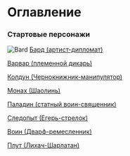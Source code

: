 # Оглавление
### Стартовые персонажи

![Bard](https://i.pinimg.com/originals/75/27/f0/7527f02ba9d796ac8c1b70d26bbb3aaa.jpg)
[Бард (артист-дипломат)](https://github.com/RomanDAnoshin/DnD/blob/main/%D0%A1%D1%82%D0%B0%D1%80%D1%82%D0%BE%D0%B2%D1%8B%D0%B5%20%D0%BF%D0%B5%D1%80%D1%81%D0%BE%D0%BD%D0%B0%D0%B6%D0%B8/%D0%91%D0%B0%D1%80%D0%B4%20(%D0%B0%D1%80%D1%82%D0%B8%D1%81%D1%82-%D0%B4%D0%B8%D0%BF%D0%BB%D0%BE%D0%BC%D0%B0%D1%82).md "Бард (артист-дипломат)")

[Варвар (племенной дикарь)](https://github.com/RomanDAnoshin/DnD/blob/main/%D0%A1%D1%82%D0%B0%D1%80%D1%82%D0%BE%D0%B2%D1%8B%D0%B5%20%D0%BF%D0%B5%D1%80%D1%81%D0%BE%D0%BD%D0%B0%D0%B6%D0%B8/%D0%92%D0%B0%D1%80%D0%B2%D0%B0%D1%80%20(%D0%BF%D0%BB%D0%B5%D0%BC%D0%B5%D0%BD%D0%BD%D0%BE%D0%B9%20%D0%B4%D0%B8%D0%BA%D0%B0%D1%80%D1%8C).md "Варвар (племенной дикарь)")

[Колдун (Чернокнижник-манипулятор)](https://github.com/RomanDAnoshin/DnD/blob/main/%D0%A1%D1%82%D0%B0%D1%80%D1%82%D0%BE%D0%B2%D1%8B%D0%B5%20%D0%BF%D0%B5%D1%80%D1%81%D0%BE%D0%BD%D0%B0%D0%B6%D0%B8/%D0%9A%D0%BE%D0%BB%D0%B4%D1%83%D0%BD%20(%D0%A7%D0%B5%D1%80%D0%BD%D0%BE%D0%BA%D0%BD%D0%B8%D0%B6%D0%BD%D0%B8%D0%BA-%D0%BC%D0%B0%D0%BD%D0%B8%D0%BF%D1%83%D0%BB%D1%8F%D1%82%D0%BE%D1%80).md "Колдун (Чернокнижник-манипулятор)")

[Монах (Шаолинь)](https://github.com/RomanDAnoshin/DnD/blob/main/%D0%A1%D1%82%D0%B0%D1%80%D1%82%D0%BE%D0%B2%D1%8B%D0%B5%20%D0%BF%D0%B5%D1%80%D1%81%D0%BE%D0%BD%D0%B0%D0%B6%D0%B8/%D0%9C%D0%BE%D0%BD%D0%B0%D1%85%20(%D0%A8%D0%B0%D0%BE%D0%BB%D0%B8%D0%BD%D1%8C).md "Монах (Шаолинь)")

[Паладин (статный воин-священник)](https://github.com/RomanDAnoshin/DnD/blob/main/%D0%A1%D1%82%D0%B0%D1%80%D1%82%D0%BE%D0%B2%D1%8B%D0%B5%20%D0%BF%D0%B5%D1%80%D1%81%D0%BE%D0%BD%D0%B0%D0%B6%D0%B8/%D0%9F%D0%B0%D0%BB%D0%B0%D0%B4%D0%B8%D0%BD%20(%D1%81%D1%82%D0%B0%D1%82%D0%BD%D1%8B%D0%B9%20%D0%B2%D0%BE%D0%B8%D0%BD-%D1%81%D0%B2%D1%8F%D1%89%D0%B5%D0%BD%D0%BD%D0%B8%D0%BA).md "Паладин (статный воин-священник)")

[Следопыт (Егерь-стрелок)](https://github.com/RomanDAnoshin/DnD/blob/main/%D0%A1%D1%82%D0%B0%D1%80%D1%82%D0%BE%D0%B2%D1%8B%D0%B5%20%D0%BF%D0%B5%D1%80%D1%81%D0%BE%D0%BD%D0%B0%D0%B6%D0%B8/%D0%A1%D0%BB%D0%B5%D0%B4%D0%BE%D0%BF%D1%8B%D1%82%20(%D0%95%D0%B3%D0%B5%D1%80%D1%8C-%D1%81%D1%82%D1%80%D0%B5%D0%BB%D0%BE%D0%BA).md "Следопыт (Егерь-стрелок)")

[Воин (Дварф-ремесленник)](https://github.com/RomanDAnoshin/DnD/blob/main/%D0%A1%D1%82%D0%B0%D1%80%D1%82%D0%BE%D0%B2%D1%8B%D0%B5%20%D0%BF%D0%B5%D1%80%D1%81%D0%BE%D0%BD%D0%B0%D0%B6%D0%B8/%D0%92%D0%BE%D0%B8%D0%BD%20(%D0%94%D0%B2%D0%B0%D1%80%D1%84-%D1%80%D0%B5%D0%BC%D0%B5%D1%81%D0%BB%D0%B5%D0%BD%D0%BD%D0%B8%D0%BA).md "Воин (Дварф-ремесленник)")

[Плут (Лихач-Шарлатан)](https://github.com/RomanDAnoshin/DnD/blob/main/%D0%A1%D1%82%D0%B0%D1%80%D1%82%D0%BE%D0%B2%D1%8B%D0%B5%20%D0%BF%D0%B5%D1%80%D1%81%D0%BE%D0%BD%D0%B0%D0%B6%D0%B8/%D0%9F%D0%BB%D1%83%D1%82%20(%D0%9B%D0%B8%D1%85%D0%B0%D1%87-%D0%A8%D0%B0%D1%80%D0%BB%D0%B0%D1%82%D0%B0%D0%BD).md "Плут (Лихач-Шарлатан)")
